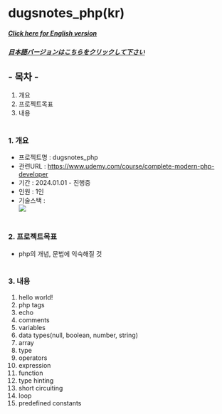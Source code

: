# dugsnotes_php(kr)

##### [Click here for English version](README_EN.md)

##### [日本語バージョンはこちらをクリックして下さい](README_JP.md)

## - 목차 -

1. 개요
2. 프로젝트목표
3. 내용
   </br>
   </br>

### 1. 개요

- 프로젝트명 : dugsnotes_php
- 관련URL : https://www.udemy.com/course/complete-modern-php-developer
- 기간 : 2024.01.01 - 진행중
- 인원 : 1인
- 기술스택 : </br>
  <img src="https://img.shields.io/badge/php-777BB4?style=for-the-badge&logo=php&logoColor=white">
  </br>
  </br>

### 2. 프로젝트목표

- php의 개념, 문법에 익숙해질 것
  </br>
  </br>

### 3. 내용

1. hello world!
2. php tags
3. echo
4. comments
5. variables
6. data types(null, boolean, number, string)
7. array
8. type
9. operators
10. expression
11. function
12. type hinting
13. short circuiting
14. loop
15. predefined constants
